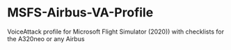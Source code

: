 # MSFS-Airbus-VA-Profile
VoiceAttack profile for Microsoft Flight Simulator (2020)) with checklists for the A320neo or any Airbus
